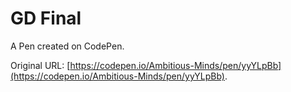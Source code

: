 # GD Final

A Pen created on CodePen.

Original URL: [https://codepen.io/Ambitious-Minds/pen/yyYLpBb](https://codepen.io/Ambitious-Minds/pen/yyYLpBb).

